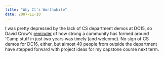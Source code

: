 ```yaml
---
title: "Why It's Worthwhile"
date: 2007-11-10
---
```

I was pretty depressed by the lack of CS department demos at DC15, so David Crow's <a href="http://davidcrow.ca/article/1768/democamptoronto16-dec-3-2007">reminder</a> of how strong a community has formed around 'Camp stuff in just two years was timely (and welcome).  No sign of CS demos for DC16, either, but almost 40 people from outside the department have stepped forward with project ideas for my capstone course next term.
